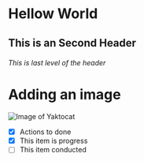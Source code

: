 # Hellow World
## This is an Second Header
###### This is last level of the header

# Adding an image
![Image of Yaktocat](https://octodex.github.com/images/yaktocat.png)

- [x] Actions to done
- [x] This item is progress
- [ ] This item conducted
